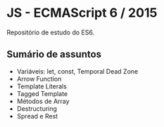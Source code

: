 # JS - ECMAScript 6 / 2015

Repositório de estudo do ES6.



## Sumário de assuntos
- Variáveis: let, const, Temporal Dead Zone
- Arrow Function
- Template Literals
- Tagged Template
- Métodos de Array
- Destructuring
- Spread e Rest